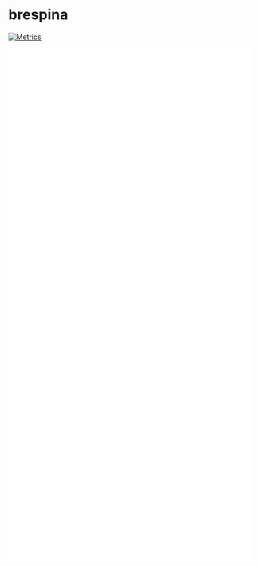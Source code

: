 # brespina

[![Metrics](https://github.com/brespina/brespina/actions/workflows/metrics.yml/badge.svg)](https://github.com/brespina/brespina/actions/workflows/metrics.yml)

![Activity](/activity.svg)
